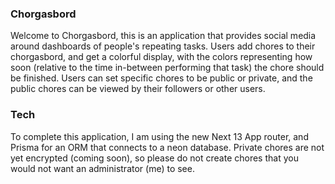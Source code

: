 ### Chorgasbord

Welcome to Chorgasbord, this is an application that provides social media around dashboards of people's repeating tasks.
Users add chores to their chorgasbord, and get a colorful display, with the colors representing how soon (relative to the time in-between performing that task) the chore should be finished.
Users can set specific chores to be public or private, and the public chores can be viewed by their followers or other users.


### Tech
To complete this application, I am using the new Next 13 App router, and Prisma for an ORM that connects to a neon database.
Private chores are not yet encrypted (coming soon), so please do not create chores that you would not want an administrator (me) to see.
